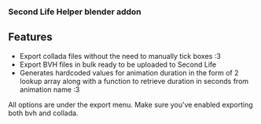 ### Second Life Helper blender addon

## Features
* Export collada files without the need to manually tick boxes :3
* Export BVH files in bulk ready to be uploaded to Second Life
* Generates hardcoded values for animation duration in the form of 2 lookup array along with a function to retrieve duration in seconds from animation name :3

All options are under the export menu.
Make sure you've enabled exporting both bvh and collada.
